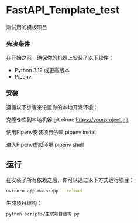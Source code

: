 # FastAPI_Template_test

测试用的模板项目

### 先决条件

在开始之前，确保你的机器上安装了以下软件：

- Python 3.12 或更高版本
- Pipenv

### 安装

遵循以下步骤来设置你的本地开发环境：

克隆仓库到本地机器
git clone https://yourproject.git

使用Pipenv安装项目依赖
pipenv install

进入Pipenv虚拟环境
pipenv shell

## 运行

在安装了所有依赖之后，你可以通过以下方式运行项目：
```bash
uvicorn app.main:app --reload
```
生成项目结构：
```bash
python scripts/生成项目结构.py
```

